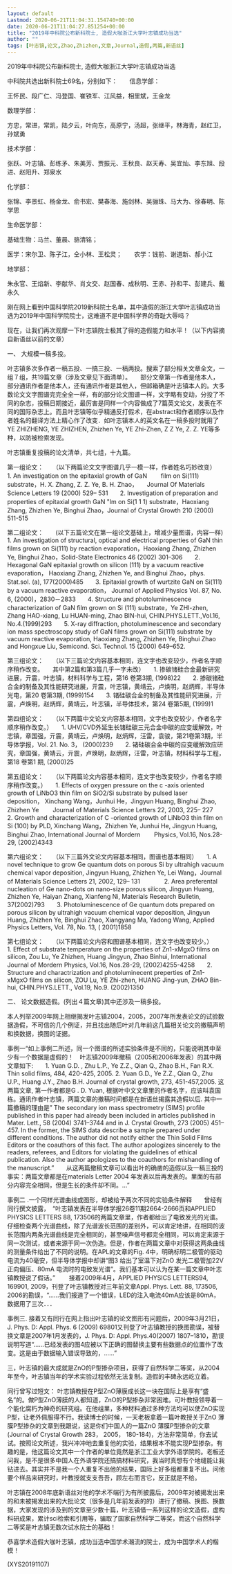 ```yaml
---
layout: default
Lastmod: 2020-06-21T11:04:31.154740+00:00
date: 2020-06-21T11:04:27.851254+00:00
title: "2019年中科院公布新科院士, 造假大咖浙江大学叶志镇成功当选"
author: ""
tags: [叶志镇,论文,Zhao,Zhizhen,文章,Journal,造假,两篇,新语丝]
---
```


2019年中科院公布新科院士, 造假大咖浙江大学叶志镇成功当选

中科院共选出新科院士69名，分别如下：　　信息学部：

王怀民、段广仁、冯登国、崔铁军、江风益，相里斌，王金龙

数理学部：

方忠，常进，常凯，陆夕云，叶向东，高原宁，汤超，张继平，林海青，赵红卫，孙斌勇

技术学部：

张跃、叶志镇、彭练矛、朱美芳、贾振元、王秋良、赵天寿、吴宜灿、李东旭、段进、赵阳升、郑泉水

化学部：

张锦、李景虹、杨金龙、俞书宏、樊春海、施剑林、吴骊珠、马大为、徐春明、陈学思

生命医学部：

基础生物：马兰、董晨、骆清铭；

医学：宋尔卫、陈子江，仝小林、王松灵；　　农学：钱前、谢道新、郝小江

地学部：

朱永官、王焰新、李献华、肖文交、赵国春、成秋明、王赤、孙和平、彭建兵、戴永久

刚在网上看到中国科学院2019新科院士名单，其中造假的浙江大学叶志镇成功当选为2019年中国科学院院士，这难道不是中国科学界的奇耻大辱吗？

现在，让我们再次观摩一下叶志镇院士极其了得的造假能力和水平！（以下内容摘自新语丝以前的文章）

一、	大规模一稿多投。

叶志镇多次多作者一稿五投、一搞三投、一稿两投。搜索了部分相关文章全文，一组７组，共19篇文章（涉及文章见下面清单）。　　部分文章第一作者是他本人，部分通讯作者是他本人，还有通讯作者是其他人，但邮箱确是叶志镇本人的。大多数论文文字图谱完完全全一样，有的部分论文图谱一样，文字略有变动，分投了不同的杂志，投稿日期接近，最厉害是同样一个内容做成了7篇英文论文，发表在不同的国际杂志上。而且叶志镇等似乎精通反打假术，在abstract和作者顺序以及作者姓名的翻译方法上精心作了改变．如叶志镇本人的英文名在一稿多投时就用了YE ZHIZHENG,  YE ZHIZHEN, Zhizhen Ye, YE Zhi-Zhen, Z Z Ye,  Z. Z. YE等多种，以防被检索发现。

叶志镇重复投稿的论文清单，共七组，十九篇。

第一组论文：　　（以下两篇论文文字图谱几乎一模一样，作者姓名巧妙改变）　　1.        An investigation on the epitaxial growth of GaN 　　film on Si(111) substrate，H. X. Zhang, Z. Z. Ye, B. H. Zhao，　　Journal Of Materials Science Letters 19 (2000) 529– 531　　2.        Investigation of preparation and properties of epitaxial growth GaN "lm on Si(1 1 1) substrate，Haoxiang Zhang, Zhizhen Ye, Binghui Zhao，Journal of Crystal Growth 210 (2000) 511-515

第二组论文：　　(以下五篇论文在第一组论文基础上，增减少量图谱，内容一样)　　1.        An investigation of structural, optical and electrical properties of GaN thin films grown on Si(111) by reaction evaporation，Haoxiang Zhang, Zhizhen Ye, Binghui Zhao，Solid-State Electronics 46 (2002) 301–306　　2.        Hexagonal GaN epitaxial growth on silicon (111) by a vacuum reactive evaporation， Haoxiang Zhang, Zhizhen Ye, and Binghui Zhao，phys. Stat.sol. (a), 177(2000)485　　3.      Epitaxial growth of wurtzite GaN on Si(111) by a vacuum reactive evaporation， Journal of Applied Physics Vol. 87, No. 6, (2000)，2830－2833　　4.        Structure and photoluminescence characterization of GaN film grown on Si (111) substrate，Ye ZHI-zhen, Zhang HAO-xiang, Lu HUAN-ming, Zhao BIN-hui, CHIN.PHYS.LETT.,Vol.16, No.4.(1999)293　　5.        X-ray diffraction, photoluminescence and secondary ion mass spectroscopy study of GaN films grown on Si(111) substrate by vacuum reactive evaporation, Haoxiang Zhang, Zhizhen Ye, Binghui Zhao and Hongxue Liu, Semicond. Sci. Technol. 15 (2000) 649–652.

第三组论文：　　（以下三篇论文内容基本相同，连文字也改变较少，作者名字顺序稍作改变。　　其中第2篇和第3篇几乎一字未改）　　1.        掺碳锗硅合金最新研究进展，亓震，叶志镇，材料科学与工程，第16 卷第3期, (1998)22　　2.        掺碳锗硅合金的制备及其性能研究进展，亓震，叶志镇，黄靖云，卢焕明，赵炳辉，半导体光电，第20 卷第3期, (1999)154　　3.        锗硅碳合金的制备及其性能研究进展，亓震，卢焕明，赵炳辉，黄靖云，叶志镇，半导体技术，第24 卷第5期, (1999)1

第四组论文：　　（以下两篇中文论文内容基本相同，文字也改变较少，作者名字顺序稍作改变。）　　1.        UHV/CVD外延生长锗硅碳三元合金中碳的应变缓解效，叶志镇，章国强，亓震，黄靖云，卢焕明，赵炳辉，汪雷，袁骏，第21卷第3期，半导体学报，Vol. 21. No. 3， (2000)239　　2.        锗硅碳合金中碳的应变缓解效应研究，章国强，黄靖云，亓震，卢焕明，赵炳辉，汪雷，叶志镇，材料科学与工程，第18 卷第1 期, (2000)25

第五组论文：　　（以下两篇论文内容基本相同，连文字也改变较少，作者名字顺序稍作改变。）　　1.        Effects of oxygen pressure on the c -axis oriented growth of LiNbO3 thin film on SiO2/Si substrate by pulsed laser deposition， Xinchang Wang，Junhui He，Jingyun Huang, Binghui Zhao, Zhizhen Ye　　 Journal of Materials Science Letters 22, 2003, 225– 227　　2.        Growth and characterization of C -oriented growth of LiNbO3 thin film on Si (100) by PLD, Xinchang Wang，Zhizhen Ye, Junhui He, Jingyun Huang, Binghui Zhao, International Journal of Mordern 　　Physics, Vol.16, Nos.28-29, (2002)4343

第六组论文：　　（以下三篇外文论文内容基本相同，图谱也基本相同）　　1.        A novel technique to grow Ge quantum dots on porous Si by ultrahigh vacuum chemical vapor deposition, Jingyun Huang, Zhizhen Ye, Lei Wang，Journal of Materials Science Letters 21, 2002, 129– 131　　　　2.        Area preferental nucleation of Ge nano-dots on nano-size porous silicon, Jingyun Huang, Zhizhen Ye, Haiyan Zhang, Xianfeng Ni, Materials Research Bulletin, 37(2002)793　　3.        Photoluminescence of Ge quantum dots prepared on porous silicon by ultrahigh vacuum chemical vapor deposition, Jingyun Huang, Zhizhen Ye, Binghui Zhao, Xiangyang Ma, Yadong Wang, Applied Physics Letters, Vol. 78, No. 13, ( 2001)1858

第七组论文：　　（以下两篇论文内容和图谱基本相同，连文字也改变较少。）　　1.        Effect of substrate temperature on the properties of Zn1-xMgxO films on silicon, Zou Lu, Ye Zhizhen, Huang Jingyun, Zhao Binhui, International Journal of Mordern Physics, Vol.16, Nos.28-29, (2002)4255-4258　　2.        Structure and charactrization and photoluminecent preperties of Zn1-xMgxO films on silicon, ZOU Lu, YE Zhi-zhen, HUANG Jing-yun, ZHAO Bin-hui, CHIN.PHYS.LETT., Vol.19, No.9. (2002)1350

二、	论文数据造假。(列出４篇文章)其中还涉及一稿多投。

本人列举2009年网上相继揭发叶志镇2004，2005，2007年所发表论文的试验数据造假，不可信的几个例证，并且找出随后叶对几年前这几篇相关论文的撤稿声明和换数据，换图的证据。

事例一“如上事例二所述，同一个图谱的所述实验条件是不同的，只能说明其中至少有一个数据是虚假的！　叶志镇2009年撤稿（2005和2006年发表）的其中两文章如下:　　1. Yuan G.D. , Zhu L.P., Ye Z.Z., Qian Q., Zhao B.H., Fan R.X. Thin solid films, 484, 420-425, 2005.  2. Yuan G.D., Ye Z.Z., Qian Q., Zhu U.P., Huang J.Y., Zhao B.H. Journal of crystal growth, 273, 451-457,2005. 这两篇文章, 第一作者都是G . D. Yuan, 根据叶中文文章里的作者名字，应该叫袁国栋。通讯作者叶志镇，两篇文章的撤稿时间都是在新语丝揭露其造假以后. 其中一篇撤稿的理由是” The secondary ion mass spectrometry (SIMS) profile published in this paper had already been included in articles published in Mater. Lett., 58 (2004) 3741–3744 and in J. Crystal Growth, 273 (2005) 451–457. In the former, the SIMS data describe a sample prepared under different conditions. The author did not notify either the Thin Solid Films Editors or the coauthors of this fact. The author apologizes sincerely to the readers, referees, and Editors for violating the guidelines of ethical publication. Also the author apologizes to the coauthors for mishandling of the manuscript.”　　从这两篇撤稿文章可以看出叶的确凿的造假以及一稿三投的事实：两篇文章都是在materials Letter 2004 年发表以后再发表的。里面的有部分内容完全相同，但是生长的条件却不同。…”

事例二 .一个同样光谱曲线或图形，却被给予两次不同的实验条件解释　　曾经有同行撰文披露，　“叶志镇发表在半导体学报26卷11期2664-2666页和APPLIED PHYSICS LETTERS 88, 173506的两篇文章里，作者都给出了电致发光的光谱。仔细检查两个光谱曲线，除了光谱波长范围的差别外，可以肯定地讲，在相同的波长范围内两条光谱曲线是完全相同的，甚至噪声信号都完全相同，可以肯定来源于同一次测试，或者来源于同一次伪造。但是，作者在两篇文章中对获得这两条曲线的测量条件给出了不同的说明。在APL的文章的Fig. 4中，明确标明二极管的驱动电流为40毫安，但半导体学报中却讲“图3 给出了室温下对ZnO 发光二极管加22V 正向偏压、80mA 电流时的电致发光谱”。我们基本可以认为在某一篇文章中叶志镇教授说了假话。” 　　接着2009年4月，APPLIED PHYSICS LETTERS94, 169901, 2009，刊登了叶志镇教授对三年前文章Appl. Phys. Lett. 88, 173506, 2006的勘误，“……我们报道了一个错误，LED的注入电流40mA应该是80mA，数据用了三次．．．

事例三. 接着又有同行在网上指出叶志镇的论文图形有问题后，2009年3月21日，J. Phys. D: Appl. Phys. 6 (2009) 69801又刊登了叶志镇教授的换图勘误，被替换文章是2007年1月发表的，J. Phys. D: Appl. Phys.40(2007) 1807–1810，勘误说明写道“……已经发表的图4应被以下正确的图替换主要有些数据点的位置作了改变。这是由于数据输入错误导致的，……”

三，叶志镇的最大成就是ZnO的P型掺杂项目，获得了自然科学二等奖，从2004年至今，叶志镇当年的学术实验过程依然无法复制。造假的丰碑永远屹立着。

同行曾写过短文： 叶志镇教授在P型ZnO薄膜成长这一块在国际上是享有“盛名”的。做P型ZnO薄膜的人都知道，ZnO的P型掺杂非常困难。可叶教授领导着一个能化腐朽为神奇的研究组。在他组里，多种材料通过多种方法均可以使ZnO实现P型，让老外佩服得不行。我读博士的时候，一天老板拿着一篇叶教授关于ZnO 薄膜P型掺杂的文章到我跟说，这是你们中国人的一篇ZnO 薄膜P型掺杂的文章(Journal of Crystal Growth 283， 2005， 180-184)，方法非常简单，你去试试。按照论文所述，我兴冲冲地去重复他的实验，结果根本不能实现P型掺杂。有趣的是，他这篇论文其中一个作者的单位竟然是浙江工业大学外语学院的。老板还问我，是不是很多中国人在外语学院还搞搞材料研究，我当时真想有个地缝能让我钻进去。其实并不是我一个人重复不出他的结果，国际上好多组都重复不出。问他要个样品来研究时，叶教授就支支吾吾，顾左右而言它，反正就是不给。

叶志镇在2008年底新语丝对他的学术不端行为有所披露后，2009年对被揭发出来的和未被揭发出来的大批论文（很多是几年前发表的的）进行了撤稿、换图、换数据，大家发现的涉及到的文章至少数十篇，叶志镇借一系列这样的论文造假，虚构科研成果，累计sci检索和引用等，骗取了国家自然科学二等奖，而这个自然科学二等奖是叶志镇无数次试水院士的基础！

恭喜学术造假大咖叶志镇，成功当选中国学术潮流的院士，成为中国学术人的楷模！

(XYS20191107)

